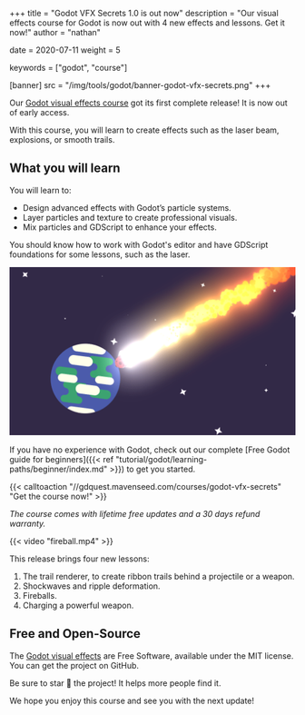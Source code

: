 +++
title = "Godot VFX Secrets 1.0 is out now"
description = "Our visual effects course for Godot is now out with 4 new effects and lessons. Get it now!"
author = "nathan"

date = 2020-07-11
weight = 5

keywords = ["godot", "course"]

[banner]
src = "/img/tools/godot/banner-godot-vfx-secrets.png"
+++

Our [Godot visual effects course](//gdquest.mavenseed.com/courses/godot-vfx-secrets) got its first complete release! It is now out of early access.

With this course, you will learn to create effects such as the laser beam, explosions, or smooth trails.

## What you will learn

You will learn to:

- Design advanced effects with Godot’s particle systems.
- Layer particles and texture to create professional visuals.
- Mix particles and GDScript to enhance your effects.

You should know how to work with Godot's editor and have GDScript foundations for some lessons, such as the laser.

![](shockwave-meteorite.png)

If you have no experience with Godot, check out our complete [Free Godot guide for beginners]({{< ref "tutorial/godot/learning-paths/beginner/index.md" >}}) to get you started.

{{< calltoaction "//gdquest.mavenseed.com/courses/godot-vfx-secrets" "Get the course now!" >}}

_The course comes with lifetime free updates and a 30 days refund warranty._

{{< video "fireball.mp4" >}}

This release brings four new lessons:

1. The trail renderer, to create ribbon trails behind a projectile or a weapon.
1. Shockwaves and ripple deformation.
1. Fireballs.
1. Charging a powerful weapon.

## Free and Open-Source

The [Godot visual effects](https://github.com/GDQuest/godot-visual-effects) are Free Software, available under the MIT license. You can get the project on GitHub.

Be sure to star 🌟 the project! It helps more people find it.

We hope you enjoy this course and see you with the next update!
